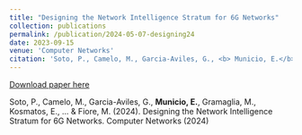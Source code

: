 ```yaml
---
title: "Designing the Network Intelligence Stratum for 6G Networks"
collection: publications
permalink: /publication/2024-05-07-designing24
date: 2023-09-15
venue: 'Computer Networks'
citation: 'Soto, P., Camelo, M., Garcia-Aviles, G., <b> Municio, E.</b>, Gramaglia, M., Kosmatos, E., ... & Fiore, M. (2024). Designing the Network Intelligence Stratum for 6G Networks. Computer Networks (2024)'
---
```


[Download paper here](https://arxiv.org/abs/2405.04432)

Soto, P., Camelo, M., Garcia-Aviles, G., <b> Municio, E.</b>, Gramaglia, M., Kosmatos, E., ... & Fiore, M. (2024). Designing the Network Intelligence Stratum for 6G Networks. Computer Networks (2024)

